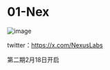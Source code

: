 # 01-Nex

![image](https://github.com/user-attachments/assets/2110a663-a5ab-49ea-9bb1-c90e81b02f0e)

twitter：https://x.com/NexusLabs

第二期2月18日开启

